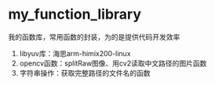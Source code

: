 # my_function_library
我的函数库，常用函数的封装，为的是提供代码开发效率

1. libyuv库：海思arm-himix200-linux
2. opencv函数：splitRaw图像、用cv2读取中文路径的图片函数
3. 字符串操作：获取完整路径的文件名的函数
